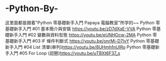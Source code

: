 # -Python-By-
这里面都是跟着"Python 零基礎新手入門 Papaya 電腦教室"所学的~~
Python 零基礎新手入門 #01 基本簡介與安裝 https://youtu.be/zD7dXqE-VVA
Python 零基礎新手入門 #02 變數與資料型態 https://youtu.be/eUNHOcw-2MA
Python 零基礎新手入門 #03 IF 條件判斷式  https://youtu.be/onrMi-D7lvY
Python 零基礎新手入門 #04 List 清單(串列)https://youtu.be/8UHmhfnUIRo
Python 零基礎新手入門 #05 For Loop (迴圈)https://youtu.be/uTBXt6F37_s